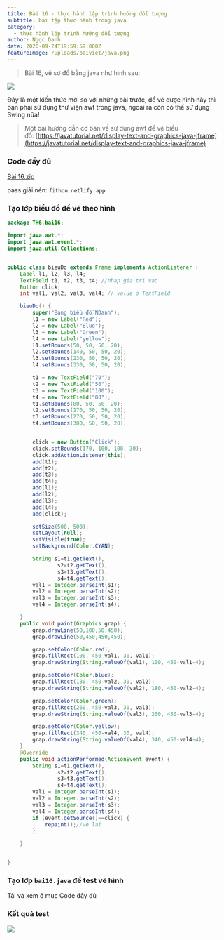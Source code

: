 ```yaml
---
title: Bài 16 - thực hành lập trình hướng đối tượng
subtitle: bài tập thực hành trong java
category:
  - thực hành lập trình hướng đối tượng
author: Ngọc Danh
date: 2020-09-24T19:59:59.000Z
featureImage: /uploads/baiviet/java.png
---
```


> Bài 16, vẽ sơ đồ bằng java như hình sau: 

[![](https://1.bp.blogspot.com/-KBgvWszwE_c/XokZXuSFKzI/AAAAAAAAeWI/ivcv8ZXNh04PglR7HI-t2bXFELZP6Ht2wCLcBGAsYHQ/s1600/Screen%2BShot%2B2020-04-05%2Bat%2B6.32.29%2BAM.png)](https://draft.blogger.com/#)

Đây là một kiến thức mới so với những bài trước, để vẽ được hình này thì bạn phải sử dụng thư viện awt trong java, ngoài ra còn có thể sử dụng Swing nữa!

  
>Một bài hướng dẫn cơ bản về sử dụng awt để vẽ biểu đồ: [https://javatutorial.net/display-text-and-graphics-java-jframe](https://javatutorial.net/display-text-and-graphics-java-jframe)  

### Code đầy đủ 

[Bài 16.zip](https://bit.ly/34ViadI)

pass giải nén: `fithou.netlify.app`

### Tạo lớp biểu đồ để vẽ theo hình

```java
package TH6.bai16;

import java.awt.*;
import java.awt.event.*;
import java.util.Collections;


public class bieuDo extends Frame implements ActionListener {
    Label l1, l2, l3, l4;
    TextField t1, t2, t3, t4; //nhap gia tri vao
    Button click;
    int val1, val2, val3, val4; // value o TextField

    bieuDo() {
        super("Bảng biểu đồ NDanh");
        l1 = new Label("Red");
        l2 = new Label("Blue");
        l3 = new Label("Green");
        l4 = new Label("yellow");
        l1.setBounds(50, 50, 50, 20);
        l2.setBounds(140, 50, 50, 20);
        l3.setBounds(230, 50, 50, 20);
        l4.setBounds(330, 50, 50, 20);

        t1 = new TextField("70");
        t2 = new TextField("50");
        t3 = new TextField("100");
        t4 = new TextField("80");
        t1.setBounds(80, 50, 50, 20);
        t2.setBounds(170, 50, 50, 20);
        t3.setBounds(270, 50, 50, 20);
        t4.setBounds(380, 50, 50, 20);


        click = new Button("Click");
        click.setBounds(170, 100, 100, 30);
        click.addActionListener(this);
        add(t1);
        add(t2);
        add(t3);
        add(t4);
        add(l1);
        add(l2);
        add(l3);
        add(l4);
        add(click);

        setSize(500, 500);
        setLayout(null);
        setVisible(true);
        setBackground(Color.CYAN);

        String s1=t1.getText(),
                s2=t2.getText(),
                s3=t3.getText(),
                s4=t4.getText();
        val1 = Integer.parseInt(s1);
        val2 = Integer.parseInt(s2);
        val3 = Integer.parseInt(s3);
        val4 = Integer.parseInt(s4);

    }
    public void paint(Graphics grap) {
        grap.drawLine(50,100,50,450);
        grap.drawLine(50,450,450,450);

        grap.setColor(Color.red);
        grap.fillRect(100, 450-val1, 30, val1);
        grap.drawString(String.valueOf(val1), 100, 450-val1-4);

        grap.setColor(Color.blue);
        grap.fillRect(180, 450-val2, 30, val2);
        grap.drawString(String.valueOf(val2), 180, 450-val2-4);

        grap.setColor(Color.green);
        grap.fillRect(260, 450-val3, 30, val3);
        grap.drawString(String.valueOf(val3), 260, 450-val3-4);

        grap.setColor(Color.yellow);
        grap.fillRect(340, 450-val4, 30, val4);
        grap.drawString(String.valueOf(val4), 340, 450-val4-4);
    }
    @Override
    public void actionPerformed(ActionEvent event) {
        String s1=t1.getText(),
                s2=t2.getText(),
                s3=t3.getText(),
                s4=t4.getText();
        val1 = Integer.parseInt(s1);
        val2 = Integer.parseInt(s2);
        val3 = Integer.parseInt(s3);
        val4 = Integer.parseInt(s4);
        if (event.getSource()==click) {
            repaint();//ve lai
        }

    }


}
```

### Tạo lớp `bai16.java` để test vẽ hình

Tải và xem ở mục Code đầy đủ  

### Kết quả test

[![](https://1.bp.blogspot.com/-_gUoYWFTHX0/XomFJbZx_xI/AAAAAAAAeWU/yW18wWwq8TEydfw6hyH5LKktnCflkMQOgCLcBGAsYHQ/s1600/Screen%2BShot%2B2020-04-05%2Bat%2B2.12.05%2BPM.png)](https://1.bp.blogspot.com/-_gUoYWFTHX0/XomFJbZx_xI/AAAAAAAAeWU/yW18wWwq8TEydfw6hyH5LKktnCflkMQOgCLcBGAsYHQ/s1600/Screen%2BShot%2B2020-04-05%2Bat%2B2.12.05%2BPM.png)